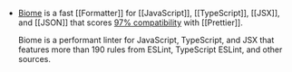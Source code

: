 - [Biome](https://biomejs.dev/) is a fast [[Formatter]] for [[JavaScript]], [[TypeScript]], [[JSX]], and [[JSON]] that scores [97% compatibility](https://console.algora.io/challenges/prettier) with [[Prettier]].
  
  Biome is a performant linter for JavaScript, TypeScript, and JSX that features more than 190 rules from ESLint, TypeScript ESLint, and other sources.